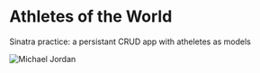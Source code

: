 # Athletes of the World

Sinatra practice: a persistant CRUD app with atheletes as models

![Michael Jordan](http://www.eonline.com/eol_images/Entire_Site/2014513/rs_634x1141-140613051823-634.Michael-Jordan-JR-61314.jpg)
